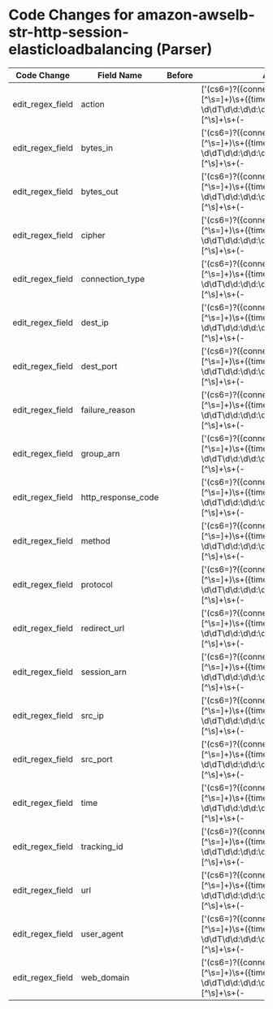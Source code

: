 # Code Changes for amazon-awselb-str-http-session-elasticloadbalancing (Parser)

| Code Change | Field Name | Before | After |
|-------------|------------|--------|-------|
| edit_regex_field | action |  | ['(cs6=)?({connection_type}[^\s\=]+)\s+({time}\d\d\d\d-\d\d-\d\dT\d\d:\d\d:\d\d\.\d\d\d\d\d\dZ)\s+[^\s]+\s+(-|({src_ip}((([0-9a-fA-F.]{0,4}):{1,2}){1,7}([0-9a-fA-F]){0,4})|(((25[0-5]|(2[0-4]|1\d|[0-9]|)\d)\.?\b){4}))(:({src_port}\d+)))\s+(-|({dest_ip}((([0-9a-fA-F.]{0,4}):{1,2}){1,7}([0-9a-fA-F]){0,4})|(((25[0-5]|(2[0-4]|1\d|[0-9]|)\d)\.?\b){4}))(:({dest_port}\d+)))\s+([^\s]+\s){4}(-|({http_response_code}\d+))\s+(-|({bytes_in}\d+))\s+(-|({bytes_out}\d+))\s+"(-|({method}\w+))\s+(-|({url}[^\s]+))\s[^\s"]+"\s"(-|({user_agent}[^"]+))"\s(-|({cipher}[^\s]+))\s(-|({protocol}[^\s]+))\s(-|({group_arn}[^\s]+))\s"(-|({tracking_id}[^"]+))"\s"(-|({web_domain}[^"]+))"\s"(-|({session_arn}[^"]+))"(\s[^\s]+){2}\s"(|-|({action}[^"]+))"\s"(-|({redirect_url}[^"]+))"\s"(-|({failure_reason}[^"]+))"\s'] |
| edit_regex_field | bytes_in |  | ['(cs6=)?({connection_type}[^\s\=]+)\s+({time}\d\d\d\d-\d\d-\d\dT\d\d:\d\d:\d\d\.\d\d\d\d\d\dZ)\s+[^\s]+\s+(-|({src_ip}((([0-9a-fA-F.]{0,4}):{1,2}){1,7}([0-9a-fA-F]){0,4})|(((25[0-5]|(2[0-4]|1\d|[0-9]|)\d)\.?\b){4}))(:({src_port}\d+)))\s+(-|({dest_ip}((([0-9a-fA-F.]{0,4}):{1,2}){1,7}([0-9a-fA-F]){0,4})|(((25[0-5]|(2[0-4]|1\d|[0-9]|)\d)\.?\b){4}))(:({dest_port}\d+)))\s+([^\s]+\s){4}(-|({http_response_code}\d+))\s+(-|({bytes_in}\d+))\s+(-|({bytes_out}\d+))\s+"(-|({method}\w+))\s+(-|({url}[^\s]+))\s[^\s"]+"\s"(-|({user_agent}[^"]+))"\s(-|({cipher}[^\s]+))\s(-|({protocol}[^\s]+))\s(-|({group_arn}[^\s]+))\s"(-|({tracking_id}[^"]+))"\s"(-|({web_domain}[^"]+))"\s"(-|({session_arn}[^"]+))"(\s[^\s]+){2}\s"(|-|({action}[^"]+))"\s"(-|({redirect_url}[^"]+))"\s"(-|({failure_reason}[^"]+))"\s'] |
| edit_regex_field | bytes_out |  | ['(cs6=)?({connection_type}[^\s\=]+)\s+({time}\d\d\d\d-\d\d-\d\dT\d\d:\d\d:\d\d\.\d\d\d\d\d\dZ)\s+[^\s]+\s+(-|({src_ip}((([0-9a-fA-F.]{0,4}):{1,2}){1,7}([0-9a-fA-F]){0,4})|(((25[0-5]|(2[0-4]|1\d|[0-9]|)\d)\.?\b){4}))(:({src_port}\d+)))\s+(-|({dest_ip}((([0-9a-fA-F.]{0,4}):{1,2}){1,7}([0-9a-fA-F]){0,4})|(((25[0-5]|(2[0-4]|1\d|[0-9]|)\d)\.?\b){4}))(:({dest_port}\d+)))\s+([^\s]+\s){4}(-|({http_response_code}\d+))\s+(-|({bytes_in}\d+))\s+(-|({bytes_out}\d+))\s+"(-|({method}\w+))\s+(-|({url}[^\s]+))\s[^\s"]+"\s"(-|({user_agent}[^"]+))"\s(-|({cipher}[^\s]+))\s(-|({protocol}[^\s]+))\s(-|({group_arn}[^\s]+))\s"(-|({tracking_id}[^"]+))"\s"(-|({web_domain}[^"]+))"\s"(-|({session_arn}[^"]+))"(\s[^\s]+){2}\s"(|-|({action}[^"]+))"\s"(-|({redirect_url}[^"]+))"\s"(-|({failure_reason}[^"]+))"\s'] |
| edit_regex_field | cipher |  | ['(cs6=)?({connection_type}[^\s\=]+)\s+({time}\d\d\d\d-\d\d-\d\dT\d\d:\d\d:\d\d\.\d\d\d\d\d\dZ)\s+[^\s]+\s+(-|({src_ip}((([0-9a-fA-F.]{0,4}):{1,2}){1,7}([0-9a-fA-F]){0,4})|(((25[0-5]|(2[0-4]|1\d|[0-9]|)\d)\.?\b){4}))(:({src_port}\d+)))\s+(-|({dest_ip}((([0-9a-fA-F.]{0,4}):{1,2}){1,7}([0-9a-fA-F]){0,4})|(((25[0-5]|(2[0-4]|1\d|[0-9]|)\d)\.?\b){4}))(:({dest_port}\d+)))\s+([^\s]+\s){4}(-|({http_response_code}\d+))\s+(-|({bytes_in}\d+))\s+(-|({bytes_out}\d+))\s+"(-|({method}\w+))\s+(-|({url}[^\s]+))\s[^\s"]+"\s"(-|({user_agent}[^"]+))"\s(-|({cipher}[^\s]+))\s(-|({protocol}[^\s]+))\s(-|({group_arn}[^\s]+))\s"(-|({tracking_id}[^"]+))"\s"(-|({web_domain}[^"]+))"\s"(-|({session_arn}[^"]+))"(\s[^\s]+){2}\s"(|-|({action}[^"]+))"\s"(-|({redirect_url}[^"]+))"\s"(-|({failure_reason}[^"]+))"\s'] |
| edit_regex_field | connection_type |  | ['(cs6=)?({connection_type}[^\s\=]+)\s+({time}\d\d\d\d-\d\d-\d\dT\d\d:\d\d:\d\d\.\d\d\d\d\d\dZ)\s+[^\s]+\s+(-|({src_ip}((([0-9a-fA-F.]{0,4}):{1,2}){1,7}([0-9a-fA-F]){0,4})|(((25[0-5]|(2[0-4]|1\d|[0-9]|)\d)\.?\b){4}))(:({src_port}\d+)))\s+(-|({dest_ip}((([0-9a-fA-F.]{0,4}):{1,2}){1,7}([0-9a-fA-F]){0,4})|(((25[0-5]|(2[0-4]|1\d|[0-9]|)\d)\.?\b){4}))(:({dest_port}\d+)))\s+([^\s]+\s){4}(-|({http_response_code}\d+))\s+(-|({bytes_in}\d+))\s+(-|({bytes_out}\d+))\s+"(-|({method}\w+))\s+(-|({url}[^\s]+))\s[^\s"]+"\s"(-|({user_agent}[^"]+))"\s(-|({cipher}[^\s]+))\s(-|({protocol}[^\s]+))\s(-|({group_arn}[^\s]+))\s"(-|({tracking_id}[^"]+))"\s"(-|({web_domain}[^"]+))"\s"(-|({session_arn}[^"]+))"(\s[^\s]+){2}\s"(|-|({action}[^"]+))"\s"(-|({redirect_url}[^"]+))"\s"(-|({failure_reason}[^"]+))"\s'] |
| edit_regex_field | dest_ip |  | ['(cs6=)?({connection_type}[^\s\=]+)\s+({time}\d\d\d\d-\d\d-\d\dT\d\d:\d\d:\d\d\.\d\d\d\d\d\dZ)\s+[^\s]+\s+(-|({src_ip}((([0-9a-fA-F.]{0,4}):{1,2}){1,7}([0-9a-fA-F]){0,4})|(((25[0-5]|(2[0-4]|1\d|[0-9]|)\d)\.?\b){4}))(:({src_port}\d+)))\s+(-|({dest_ip}((([0-9a-fA-F.]{0,4}):{1,2}){1,7}([0-9a-fA-F]){0,4})|(((25[0-5]|(2[0-4]|1\d|[0-9]|)\d)\.?\b){4}))(:({dest_port}\d+)))\s+([^\s]+\s){4}(-|({http_response_code}\d+))\s+(-|({bytes_in}\d+))\s+(-|({bytes_out}\d+))\s+"(-|({method}\w+))\s+(-|({url}[^\s]+))\s[^\s"]+"\s"(-|({user_agent}[^"]+))"\s(-|({cipher}[^\s]+))\s(-|({protocol}[^\s]+))\s(-|({group_arn}[^\s]+))\s"(-|({tracking_id}[^"]+))"\s"(-|({web_domain}[^"]+))"\s"(-|({session_arn}[^"]+))"(\s[^\s]+){2}\s"(|-|({action}[^"]+))"\s"(-|({redirect_url}[^"]+))"\s"(-|({failure_reason}[^"]+))"\s'] |
| edit_regex_field | dest_port |  | ['(cs6=)?({connection_type}[^\s\=]+)\s+({time}\d\d\d\d-\d\d-\d\dT\d\d:\d\d:\d\d\.\d\d\d\d\d\dZ)\s+[^\s]+\s+(-|({src_ip}((([0-9a-fA-F.]{0,4}):{1,2}){1,7}([0-9a-fA-F]){0,4})|(((25[0-5]|(2[0-4]|1\d|[0-9]|)\d)\.?\b){4}))(:({src_port}\d+)))\s+(-|({dest_ip}((([0-9a-fA-F.]{0,4}):{1,2}){1,7}([0-9a-fA-F]){0,4})|(((25[0-5]|(2[0-4]|1\d|[0-9]|)\d)\.?\b){4}))(:({dest_port}\d+)))\s+([^\s]+\s){4}(-|({http_response_code}\d+))\s+(-|({bytes_in}\d+))\s+(-|({bytes_out}\d+))\s+"(-|({method}\w+))\s+(-|({url}[^\s]+))\s[^\s"]+"\s"(-|({user_agent}[^"]+))"\s(-|({cipher}[^\s]+))\s(-|({protocol}[^\s]+))\s(-|({group_arn}[^\s]+))\s"(-|({tracking_id}[^"]+))"\s"(-|({web_domain}[^"]+))"\s"(-|({session_arn}[^"]+))"(\s[^\s]+){2}\s"(|-|({action}[^"]+))"\s"(-|({redirect_url}[^"]+))"\s"(-|({failure_reason}[^"]+))"\s'] |
| edit_regex_field | failure_reason |  | ['(cs6=)?({connection_type}[^\s\=]+)\s+({time}\d\d\d\d-\d\d-\d\dT\d\d:\d\d:\d\d\.\d\d\d\d\d\dZ)\s+[^\s]+\s+(-|({src_ip}((([0-9a-fA-F.]{0,4}):{1,2}){1,7}([0-9a-fA-F]){0,4})|(((25[0-5]|(2[0-4]|1\d|[0-9]|)\d)\.?\b){4}))(:({src_port}\d+)))\s+(-|({dest_ip}((([0-9a-fA-F.]{0,4}):{1,2}){1,7}([0-9a-fA-F]){0,4})|(((25[0-5]|(2[0-4]|1\d|[0-9]|)\d)\.?\b){4}))(:({dest_port}\d+)))\s+([^\s]+\s){4}(-|({http_response_code}\d+))\s+(-|({bytes_in}\d+))\s+(-|({bytes_out}\d+))\s+"(-|({method}\w+))\s+(-|({url}[^\s]+))\s[^\s"]+"\s"(-|({user_agent}[^"]+))"\s(-|({cipher}[^\s]+))\s(-|({protocol}[^\s]+))\s(-|({group_arn}[^\s]+))\s"(-|({tracking_id}[^"]+))"\s"(-|({web_domain}[^"]+))"\s"(-|({session_arn}[^"]+))"(\s[^\s]+){2}\s"(|-|({action}[^"]+))"\s"(-|({redirect_url}[^"]+))"\s"(-|({failure_reason}[^"]+))"\s'] |
| edit_regex_field | group_arn |  | ['(cs6=)?({connection_type}[^\s\=]+)\s+({time}\d\d\d\d-\d\d-\d\dT\d\d:\d\d:\d\d\.\d\d\d\d\d\dZ)\s+[^\s]+\s+(-|({src_ip}((([0-9a-fA-F.]{0,4}):{1,2}){1,7}([0-9a-fA-F]){0,4})|(((25[0-5]|(2[0-4]|1\d|[0-9]|)\d)\.?\b){4}))(:({src_port}\d+)))\s+(-|({dest_ip}((([0-9a-fA-F.]{0,4}):{1,2}){1,7}([0-9a-fA-F]){0,4})|(((25[0-5]|(2[0-4]|1\d|[0-9]|)\d)\.?\b){4}))(:({dest_port}\d+)))\s+([^\s]+\s){4}(-|({http_response_code}\d+))\s+(-|({bytes_in}\d+))\s+(-|({bytes_out}\d+))\s+"(-|({method}\w+))\s+(-|({url}[^\s]+))\s[^\s"]+"\s"(-|({user_agent}[^"]+))"\s(-|({cipher}[^\s]+))\s(-|({protocol}[^\s]+))\s(-|({group_arn}[^\s]+))\s"(-|({tracking_id}[^"]+))"\s"(-|({web_domain}[^"]+))"\s"(-|({session_arn}[^"]+))"(\s[^\s]+){2}\s"(|-|({action}[^"]+))"\s"(-|({redirect_url}[^"]+))"\s"(-|({failure_reason}[^"]+))"\s'] |
| edit_regex_field | http_response_code |  | ['(cs6=)?({connection_type}[^\s\=]+)\s+({time}\d\d\d\d-\d\d-\d\dT\d\d:\d\d:\d\d\.\d\d\d\d\d\dZ)\s+[^\s]+\s+(-|({src_ip}((([0-9a-fA-F.]{0,4}):{1,2}){1,7}([0-9a-fA-F]){0,4})|(((25[0-5]|(2[0-4]|1\d|[0-9]|)\d)\.?\b){4}))(:({src_port}\d+)))\s+(-|({dest_ip}((([0-9a-fA-F.]{0,4}):{1,2}){1,7}([0-9a-fA-F]){0,4})|(((25[0-5]|(2[0-4]|1\d|[0-9]|)\d)\.?\b){4}))(:({dest_port}\d+)))\s+([^\s]+\s){4}(-|({http_response_code}\d+))\s+(-|({bytes_in}\d+))\s+(-|({bytes_out}\d+))\s+"(-|({method}\w+))\s+(-|({url}[^\s]+))\s[^\s"]+"\s"(-|({user_agent}[^"]+))"\s(-|({cipher}[^\s]+))\s(-|({protocol}[^\s]+))\s(-|({group_arn}[^\s]+))\s"(-|({tracking_id}[^"]+))"\s"(-|({web_domain}[^"]+))"\s"(-|({session_arn}[^"]+))"(\s[^\s]+){2}\s"(|-|({action}[^"]+))"\s"(-|({redirect_url}[^"]+))"\s"(-|({failure_reason}[^"]+))"\s'] |
| edit_regex_field | method |  | ['(cs6=)?({connection_type}[^\s\=]+)\s+({time}\d\d\d\d-\d\d-\d\dT\d\d:\d\d:\d\d\.\d\d\d\d\d\dZ)\s+[^\s]+\s+(-|({src_ip}((([0-9a-fA-F.]{0,4}):{1,2}){1,7}([0-9a-fA-F]){0,4})|(((25[0-5]|(2[0-4]|1\d|[0-9]|)\d)\.?\b){4}))(:({src_port}\d+)))\s+(-|({dest_ip}((([0-9a-fA-F.]{0,4}):{1,2}){1,7}([0-9a-fA-F]){0,4})|(((25[0-5]|(2[0-4]|1\d|[0-9]|)\d)\.?\b){4}))(:({dest_port}\d+)))\s+([^\s]+\s){4}(-|({http_response_code}\d+))\s+(-|({bytes_in}\d+))\s+(-|({bytes_out}\d+))\s+"(-|({method}\w+))\s+(-|({url}[^\s]+))\s[^\s"]+"\s"(-|({user_agent}[^"]+))"\s(-|({cipher}[^\s]+))\s(-|({protocol}[^\s]+))\s(-|({group_arn}[^\s]+))\s"(-|({tracking_id}[^"]+))"\s"(-|({web_domain}[^"]+))"\s"(-|({session_arn}[^"]+))"(\s[^\s]+){2}\s"(|-|({action}[^"]+))"\s"(-|({redirect_url}[^"]+))"\s"(-|({failure_reason}[^"]+))"\s'] |
| edit_regex_field | protocol |  | ['(cs6=)?({connection_type}[^\s\=]+)\s+({time}\d\d\d\d-\d\d-\d\dT\d\d:\d\d:\d\d\.\d\d\d\d\d\dZ)\s+[^\s]+\s+(-|({src_ip}((([0-9a-fA-F.]{0,4}):{1,2}){1,7}([0-9a-fA-F]){0,4})|(((25[0-5]|(2[0-4]|1\d|[0-9]|)\d)\.?\b){4}))(:({src_port}\d+)))\s+(-|({dest_ip}((([0-9a-fA-F.]{0,4}):{1,2}){1,7}([0-9a-fA-F]){0,4})|(((25[0-5]|(2[0-4]|1\d|[0-9]|)\d)\.?\b){4}))(:({dest_port}\d+)))\s+([^\s]+\s){4}(-|({http_response_code}\d+))\s+(-|({bytes_in}\d+))\s+(-|({bytes_out}\d+))\s+"(-|({method}\w+))\s+(-|({url}[^\s]+))\s[^\s"]+"\s"(-|({user_agent}[^"]+))"\s(-|({cipher}[^\s]+))\s(-|({protocol}[^\s]+))\s(-|({group_arn}[^\s]+))\s"(-|({tracking_id}[^"]+))"\s"(-|({web_domain}[^"]+))"\s"(-|({session_arn}[^"]+))"(\s[^\s]+){2}\s"(|-|({action}[^"]+))"\s"(-|({redirect_url}[^"]+))"\s"(-|({failure_reason}[^"]+))"\s'] |
| edit_regex_field | redirect_url |  | ['(cs6=)?({connection_type}[^\s\=]+)\s+({time}\d\d\d\d-\d\d-\d\dT\d\d:\d\d:\d\d\.\d\d\d\d\d\dZ)\s+[^\s]+\s+(-|({src_ip}((([0-9a-fA-F.]{0,4}):{1,2}){1,7}([0-9a-fA-F]){0,4})|(((25[0-5]|(2[0-4]|1\d|[0-9]|)\d)\.?\b){4}))(:({src_port}\d+)))\s+(-|({dest_ip}((([0-9a-fA-F.]{0,4}):{1,2}){1,7}([0-9a-fA-F]){0,4})|(((25[0-5]|(2[0-4]|1\d|[0-9]|)\d)\.?\b){4}))(:({dest_port}\d+)))\s+([^\s]+\s){4}(-|({http_response_code}\d+))\s+(-|({bytes_in}\d+))\s+(-|({bytes_out}\d+))\s+"(-|({method}\w+))\s+(-|({url}[^\s]+))\s[^\s"]+"\s"(-|({user_agent}[^"]+))"\s(-|({cipher}[^\s]+))\s(-|({protocol}[^\s]+))\s(-|({group_arn}[^\s]+))\s"(-|({tracking_id}[^"]+))"\s"(-|({web_domain}[^"]+))"\s"(-|({session_arn}[^"]+))"(\s[^\s]+){2}\s"(|-|({action}[^"]+))"\s"(-|({redirect_url}[^"]+))"\s"(-|({failure_reason}[^"]+))"\s'] |
| edit_regex_field | session_arn |  | ['(cs6=)?({connection_type}[^\s\=]+)\s+({time}\d\d\d\d-\d\d-\d\dT\d\d:\d\d:\d\d\.\d\d\d\d\d\dZ)\s+[^\s]+\s+(-|({src_ip}((([0-9a-fA-F.]{0,4}):{1,2}){1,7}([0-9a-fA-F]){0,4})|(((25[0-5]|(2[0-4]|1\d|[0-9]|)\d)\.?\b){4}))(:({src_port}\d+)))\s+(-|({dest_ip}((([0-9a-fA-F.]{0,4}):{1,2}){1,7}([0-9a-fA-F]){0,4})|(((25[0-5]|(2[0-4]|1\d|[0-9]|)\d)\.?\b){4}))(:({dest_port}\d+)))\s+([^\s]+\s){4}(-|({http_response_code}\d+))\s+(-|({bytes_in}\d+))\s+(-|({bytes_out}\d+))\s+"(-|({method}\w+))\s+(-|({url}[^\s]+))\s[^\s"]+"\s"(-|({user_agent}[^"]+))"\s(-|({cipher}[^\s]+))\s(-|({protocol}[^\s]+))\s(-|({group_arn}[^\s]+))\s"(-|({tracking_id}[^"]+))"\s"(-|({web_domain}[^"]+))"\s"(-|({session_arn}[^"]+))"(\s[^\s]+){2}\s"(|-|({action}[^"]+))"\s"(-|({redirect_url}[^"]+))"\s"(-|({failure_reason}[^"]+))"\s'] |
| edit_regex_field | src_ip |  | ['(cs6=)?({connection_type}[^\s\=]+)\s+({time}\d\d\d\d-\d\d-\d\dT\d\d:\d\d:\d\d\.\d\d\d\d\d\dZ)\s+[^\s]+\s+(-|({src_ip}((([0-9a-fA-F.]{0,4}):{1,2}){1,7}([0-9a-fA-F]){0,4})|(((25[0-5]|(2[0-4]|1\d|[0-9]|)\d)\.?\b){4}))(:({src_port}\d+)))\s+(-|({dest_ip}((([0-9a-fA-F.]{0,4}):{1,2}){1,7}([0-9a-fA-F]){0,4})|(((25[0-5]|(2[0-4]|1\d|[0-9]|)\d)\.?\b){4}))(:({dest_port}\d+)))\s+([^\s]+\s){4}(-|({http_response_code}\d+))\s+(-|({bytes_in}\d+))\s+(-|({bytes_out}\d+))\s+"(-|({method}\w+))\s+(-|({url}[^\s]+))\s[^\s"]+"\s"(-|({user_agent}[^"]+))"\s(-|({cipher}[^\s]+))\s(-|({protocol}[^\s]+))\s(-|({group_arn}[^\s]+))\s"(-|({tracking_id}[^"]+))"\s"(-|({web_domain}[^"]+))"\s"(-|({session_arn}[^"]+))"(\s[^\s]+){2}\s"(|-|({action}[^"]+))"\s"(-|({redirect_url}[^"]+))"\s"(-|({failure_reason}[^"]+))"\s'] |
| edit_regex_field | src_port |  | ['(cs6=)?({connection_type}[^\s\=]+)\s+({time}\d\d\d\d-\d\d-\d\dT\d\d:\d\d:\d\d\.\d\d\d\d\d\dZ)\s+[^\s]+\s+(-|({src_ip}((([0-9a-fA-F.]{0,4}):{1,2}){1,7}([0-9a-fA-F]){0,4})|(((25[0-5]|(2[0-4]|1\d|[0-9]|)\d)\.?\b){4}))(:({src_port}\d+)))\s+(-|({dest_ip}((([0-9a-fA-F.]{0,4}):{1,2}){1,7}([0-9a-fA-F]){0,4})|(((25[0-5]|(2[0-4]|1\d|[0-9]|)\d)\.?\b){4}))(:({dest_port}\d+)))\s+([^\s]+\s){4}(-|({http_response_code}\d+))\s+(-|({bytes_in}\d+))\s+(-|({bytes_out}\d+))\s+"(-|({method}\w+))\s+(-|({url}[^\s]+))\s[^\s"]+"\s"(-|({user_agent}[^"]+))"\s(-|({cipher}[^\s]+))\s(-|({protocol}[^\s]+))\s(-|({group_arn}[^\s]+))\s"(-|({tracking_id}[^"]+))"\s"(-|({web_domain}[^"]+))"\s"(-|({session_arn}[^"]+))"(\s[^\s]+){2}\s"(|-|({action}[^"]+))"\s"(-|({redirect_url}[^"]+))"\s"(-|({failure_reason}[^"]+))"\s'] |
| edit_regex_field | time |  | ['(cs6=)?({connection_type}[^\s\=]+)\s+({time}\d\d\d\d-\d\d-\d\dT\d\d:\d\d:\d\d\.\d\d\d\d\d\dZ)\s+[^\s]+\s+(-|({src_ip}((([0-9a-fA-F.]{0,4}):{1,2}){1,7}([0-9a-fA-F]){0,4})|(((25[0-5]|(2[0-4]|1\d|[0-9]|)\d)\.?\b){4}))(:({src_port}\d+)))\s+(-|({dest_ip}((([0-9a-fA-F.]{0,4}):{1,2}){1,7}([0-9a-fA-F]){0,4})|(((25[0-5]|(2[0-4]|1\d|[0-9]|)\d)\.?\b){4}))(:({dest_port}\d+)))\s+([^\s]+\s){4}(-|({http_response_code}\d+))\s+(-|({bytes_in}\d+))\s+(-|({bytes_out}\d+))\s+"(-|({method}\w+))\s+(-|({url}[^\s]+))\s[^\s"]+"\s"(-|({user_agent}[^"]+))"\s(-|({cipher}[^\s]+))\s(-|({protocol}[^\s]+))\s(-|({group_arn}[^\s]+))\s"(-|({tracking_id}[^"]+))"\s"(-|({web_domain}[^"]+))"\s"(-|({session_arn}[^"]+))"(\s[^\s]+){2}\s"(|-|({action}[^"]+))"\s"(-|({redirect_url}[^"]+))"\s"(-|({failure_reason}[^"]+))"\s'] |
| edit_regex_field | tracking_id |  | ['(cs6=)?({connection_type}[^\s\=]+)\s+({time}\d\d\d\d-\d\d-\d\dT\d\d:\d\d:\d\d\.\d\d\d\d\d\dZ)\s+[^\s]+\s+(-|({src_ip}((([0-9a-fA-F.]{0,4}):{1,2}){1,7}([0-9a-fA-F]){0,4})|(((25[0-5]|(2[0-4]|1\d|[0-9]|)\d)\.?\b){4}))(:({src_port}\d+)))\s+(-|({dest_ip}((([0-9a-fA-F.]{0,4}):{1,2}){1,7}([0-9a-fA-F]){0,4})|(((25[0-5]|(2[0-4]|1\d|[0-9]|)\d)\.?\b){4}))(:({dest_port}\d+)))\s+([^\s]+\s){4}(-|({http_response_code}\d+))\s+(-|({bytes_in}\d+))\s+(-|({bytes_out}\d+))\s+"(-|({method}\w+))\s+(-|({url}[^\s]+))\s[^\s"]+"\s"(-|({user_agent}[^"]+))"\s(-|({cipher}[^\s]+))\s(-|({protocol}[^\s]+))\s(-|({group_arn}[^\s]+))\s"(-|({tracking_id}[^"]+))"\s"(-|({web_domain}[^"]+))"\s"(-|({session_arn}[^"]+))"(\s[^\s]+){2}\s"(|-|({action}[^"]+))"\s"(-|({redirect_url}[^"]+))"\s"(-|({failure_reason}[^"]+))"\s'] |
| edit_regex_field | url |  | ['(cs6=)?({connection_type}[^\s\=]+)\s+({time}\d\d\d\d-\d\d-\d\dT\d\d:\d\d:\d\d\.\d\d\d\d\d\dZ)\s+[^\s]+\s+(-|({src_ip}((([0-9a-fA-F.]{0,4}):{1,2}){1,7}([0-9a-fA-F]){0,4})|(((25[0-5]|(2[0-4]|1\d|[0-9]|)\d)\.?\b){4}))(:({src_port}\d+)))\s+(-|({dest_ip}((([0-9a-fA-F.]{0,4}):{1,2}){1,7}([0-9a-fA-F]){0,4})|(((25[0-5]|(2[0-4]|1\d|[0-9]|)\d)\.?\b){4}))(:({dest_port}\d+)))\s+([^\s]+\s){4}(-|({http_response_code}\d+))\s+(-|({bytes_in}\d+))\s+(-|({bytes_out}\d+))\s+"(-|({method}\w+))\s+(-|({url}[^\s]+))\s[^\s"]+"\s"(-|({user_agent}[^"]+))"\s(-|({cipher}[^\s]+))\s(-|({protocol}[^\s]+))\s(-|({group_arn}[^\s]+))\s"(-|({tracking_id}[^"]+))"\s"(-|({web_domain}[^"]+))"\s"(-|({session_arn}[^"]+))"(\s[^\s]+){2}\s"(|-|({action}[^"]+))"\s"(-|({redirect_url}[^"]+))"\s"(-|({failure_reason}[^"]+))"\s'] |
| edit_regex_field | user_agent |  | ['(cs6=)?({connection_type}[^\s\=]+)\s+({time}\d\d\d\d-\d\d-\d\dT\d\d:\d\d:\d\d\.\d\d\d\d\d\dZ)\s+[^\s]+\s+(-|({src_ip}((([0-9a-fA-F.]{0,4}):{1,2}){1,7}([0-9a-fA-F]){0,4})|(((25[0-5]|(2[0-4]|1\d|[0-9]|)\d)\.?\b){4}))(:({src_port}\d+)))\s+(-|({dest_ip}((([0-9a-fA-F.]{0,4}):{1,2}){1,7}([0-9a-fA-F]){0,4})|(((25[0-5]|(2[0-4]|1\d|[0-9]|)\d)\.?\b){4}))(:({dest_port}\d+)))\s+([^\s]+\s){4}(-|({http_response_code}\d+))\s+(-|({bytes_in}\d+))\s+(-|({bytes_out}\d+))\s+"(-|({method}\w+))\s+(-|({url}[^\s]+))\s[^\s"]+"\s"(-|({user_agent}[^"]+))"\s(-|({cipher}[^\s]+))\s(-|({protocol}[^\s]+))\s(-|({group_arn}[^\s]+))\s"(-|({tracking_id}[^"]+))"\s"(-|({web_domain}[^"]+))"\s"(-|({session_arn}[^"]+))"(\s[^\s]+){2}\s"(|-|({action}[^"]+))"\s"(-|({redirect_url}[^"]+))"\s"(-|({failure_reason}[^"]+))"\s'] |
| edit_regex_field | web_domain |  | ['(cs6=)?({connection_type}[^\s\=]+)\s+({time}\d\d\d\d-\d\d-\d\dT\d\d:\d\d:\d\d\.\d\d\d\d\d\dZ)\s+[^\s]+\s+(-|({src_ip}((([0-9a-fA-F.]{0,4}):{1,2}){1,7}([0-9a-fA-F]){0,4})|(((25[0-5]|(2[0-4]|1\d|[0-9]|)\d)\.?\b){4}))(:({src_port}\d+)))\s+(-|({dest_ip}((([0-9a-fA-F.]{0,4}):{1,2}){1,7}([0-9a-fA-F]){0,4})|(((25[0-5]|(2[0-4]|1\d|[0-9]|)\d)\.?\b){4}))(:({dest_port}\d+)))\s+([^\s]+\s){4}(-|({http_response_code}\d+))\s+(-|({bytes_in}\d+))\s+(-|({bytes_out}\d+))\s+"(-|({method}\w+))\s+(-|({url}[^\s]+))\s[^\s"]+"\s"(-|({user_agent}[^"]+))"\s(-|({cipher}[^\s]+))\s(-|({protocol}[^\s]+))\s(-|({group_arn}[^\s]+))\s"(-|({tracking_id}[^"]+))"\s"(-|({web_domain}[^"]+))"\s"(-|({session_arn}[^"]+))"(\s[^\s]+){2}\s"(|-|({action}[^"]+))"\s"(-|({redirect_url}[^"]+))"\s"(-|({failure_reason}[^"]+))"\s'] |